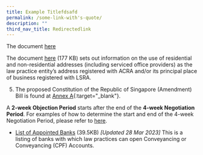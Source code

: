 ```yaml
---
title: Example Titlefdsafd
permalink: /some-link-with's-quote/
description: ""
third_nav_title: Redirectedlink
---
```


The document <a href="www.blah.com/files/use of residential and non-residential addresses.pdf" target="_blank">here</a>

The document <a href="/files/use of residential and non-residential addresses.pdf" target="_blank">here</a> (177 KB)  sets out information on the use of residential and non-residential addresses (including serviced office providers) as the law practice entity’s address registered with ACRA and/or its principal place of business registered with LSRA.


5. The proposed Constitution of the Republic of Singapore (Amendment) Bill is found at [Annex A](/files/140407_sicc_annex_a.pdf){:target="_blank"}.


A **2-week Objection Period** starts after the end of the **4-week Negotiation Period**. For examples of how to determine the start and end of the 4-week Negotiation Period, please refer to [here](../files/info.pdf).



* <a href="/files/AppointedBanks2023.pdf/">List of Appointed Banks</a> (39.5KB) <i>[Updated 28 Mar 2023]</i>
This is a listing of banks with which law practices can open Conveyancing or Conveyancing (CPF) Accounts.